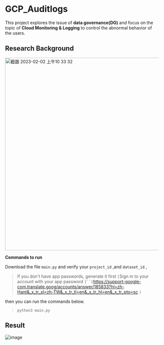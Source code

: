 # GCP_Auditlogs

This project explores the issue of **data governance(DG)** and focus on the topic of **Cloud Monitoring & Logging** to control the abnormal behavior of the users.


## Research Background
<img width="628" alt="截圖 2023-02-02 上午10 33 32" src="https://user-images.githubusercontent.com/92499570/216216964-3508e428-de4a-402c-9055-d404a8523983.png">

**Commands to run**  

Download the file `main.py` and verify your `project_id` ,and `dataset_id` , 

>If you don't have app passwords, generate it first `[`Sign in to your account with your app password `]``(`https://support-google-com.translate.goog/accounts/answer/185833?hl=zh-Hant&_x_tr_sl=zh-TW&_x_tr_tl=en&_x_tr_hl=en&_x_tr_pto=sc `)`

then you can run the commands below.  

>`python3 main.py`  


## Result
![image](https://user-images.githubusercontent.com/92499570/216216865-13932fd0-284a-4c4d-9a24-901419a5f840.png)
